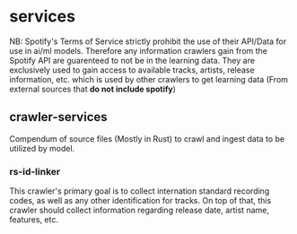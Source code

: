 # services 

NB: Spotify's Terms of Service strictly prohibit the use of their API/Data for use in ai/ml models. Therefore any information crawlers gain from the Spotify API are guarenteed to not be in the learning data. They are exclusively used to gain access to available tracks, artists, release information, etc. which is used by other crawlers to get learning data (From external sources that **do not include spotify**)

## crawler-services 

Compendum of source files (Mostly in Rust) to crawl and ingest data to be utilized by model. 

### rs-id-linker 

This crawler's primary goal is to collect internation standard recording codes, as well as any other identification for tracks. On top of that, this crawler should collect information regarding release date, artist name, features, etc. 
